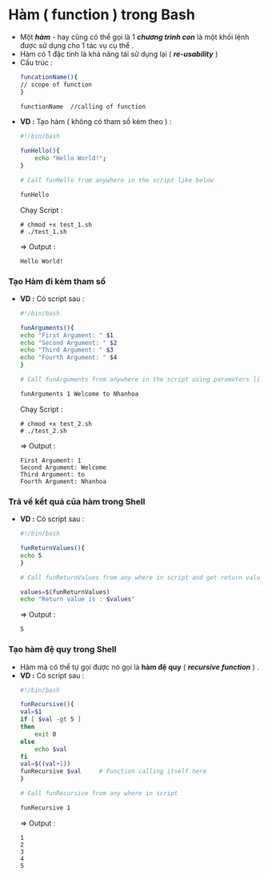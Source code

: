 # Hàm ( function ) trong Bash
- Một ***hàm*** - hay cũng có thể gọi là 1 ***chương trình con*** là một khối lệnh được sử dụng cho 1 tác vụ cụ thể .
- Hàm có 1 đặc tính là khả năng tái sử dụng lại ( ***re-usability*** )
- Cấu trúc :
    ```bash
    funcationName(){    
    // scope of function
    }

    functionName  //calling of function
    ```
- **VD :** Tạo hàm ( không có tham số kèm theo ) :
    ```bash
    #!/bin/bash

    funHello(){
        echo "Hello World!";
    }

    # Call funHello from anywhere in the script like below

    funHello
    ```
    Chạy Script :
    ```
    # chmod +x test_1.sh
    # ./test_1.sh
    ```
    => Output :
    ```
    Hello World!
    ```
### **Tạo Hàm đi kèm tham số**
- **VD :** Có script sau :
    ```bash
    #!/bin/bash

    funArguments(){
    echo "First Argument: " $1
    echo "Second Argument: " $2
    echo "Third Argument: " $3
    echo "Fourth Argument: " $4
    }

    # Call funArguments from anywhere in the script using parameters like below

    funArguments 1 Welcome to Nhanhoa
    ```
    Chạy Script :
    ```
    # chmod +x test_2.sh
    # ./test_2.sh
    ```
    => Output :
    ```
    First Argument: 1
    Second Argument: Welcome
    Third Argument: to
    Fourth Argument: Nhanhoa
    ```
### **Trả về kết quả của hàm trong Shell**
- **VD :** Có script sau :
    ```bash
    #!/bin/bash

    funReturnValues(){
    echo 5
    }

    # Call funReturnValues from any where in script and get return values

    values=$(funReturnValues)
    echo "Return value is : $values"
    ```
    => Output :
    ```
    5
    ```
### **Tạo hàm đệ quy trong Shell**
- Hàm mà có thể tự gọi được nó gọi là **hàm đệ quy** ( ***recursive function*** ) .
- **VD :** Có script sau :
    ```bash
    #!/bin/bash

    funRecursive(){
    val=$1
    if [ $val -gt 5 ]
    then
        exit 0
    else
        echo $val
    fi
    val=$((val+1))
    funRecursive $val     # Function calling itself here
    }

    # Call funRecursive from any where in script

    funRecursive 1
    ```
    => Output :
    ```
    1
    2
    3
    4
    5
    ```

